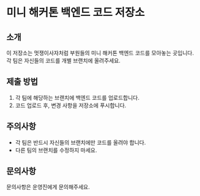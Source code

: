 # 미니 해커톤 백엔드 코드 저장소

## 소개

이 저장소는 멋쟁이사자처럼 부원들의 미니 해커톤 백엔드 코드를 모아놓는 곳입니다. 각 팀은 자신들의 코드를 개별 브랜치에 올려주세요.

## 제출 방법

1.  각 팀에 해당하는 브랜치에 백엔드 코드를 업로드합니다.
2.  코드 업로드 후, 변경 사항을 저장소에 푸시합니다.

## 주의사항

*   각 팀은 반드시 자신들의 브랜치에만 코드를 올려야 합니다.
*   다른 팀의 브랜치를 수정하지 마세요.

## 문의사항

문의사항은 운영진에게 문의해주세요.

